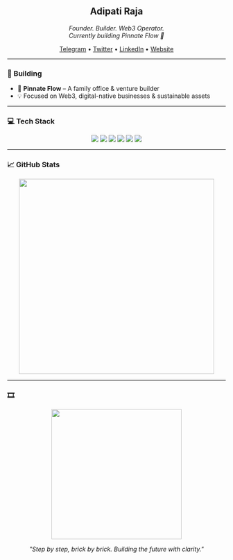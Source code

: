 <h2 align="center">Adipati Raja</h2>
<p align="center">
  <i>Founder. Builder. Web3 Operator.</i><br>
  <i>Currently building Pinnate Flow 🚀</i>
</p>

<p align="center">
  <a href="https://t.me/itsdojun">Telegram</a> • 
  <a href="https://twitter.com/itsdojun">Twitter</a> • 
  <a href="https://www.linkedin.com/in/adipati-raja/">LinkedIn</a> • 
  <a href="https://itsadipati.vercel.app">Website</a>
</p>

---

### 🔭 Building

- 🧩 **Pinnate Flow** – A family office & venture builder
- 💡 Focused on Web3, digital-native businesses & sustainable assets

---

### 💻 Tech Stack

<p align="center">
  <img src="https://img.shields.io/badge/-JavaScript-000?&logo=JavaScript&logoColor=F7DF1E" />
  <img src="https://img.shields.io/badge/-Solidity-000?&logo=Solidity&logoColor=white" />
  <img src="https://img.shields.io/badge/-Node.js-000?&logo=Node.js" />
  <img src="https://img.shields.io/badge/-HTML5-000?&logo=HTML5" />
  <img src="https://img.shields.io/badge/-CSS3-000?&logo=CSS3" />
  <img src="https://img.shields.io/badge/-Git-000?&logo=Git" />
</p>

---

### 📈 GitHub Stats

<p align="center">
  <img src="https://github-readme-stats.vercel.app/api?username=ItsAdipati&show_icons=true&theme=tokyonight" width="450"/>
</p>

---

### 🎞️

<p align="center">
  <img src="https://media.giphy.com/media/qgQUggAC3Pfv687qPC/giphy.gif" width="300" />
</p>

<p align="center"><i>"Step by step, brick by brick. Building the future with clarity."</i></p>
